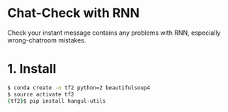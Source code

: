 # Chat-Check with RNN
Check your instant message contains any problems with RNN, especially wrong-chatroom mistakes.


# 1. Install

```bash
$ conda create -n tf2 python=2 beautifulsoup4
$ source activate tf2
(tf2)$ pip install hangul-utils
```
